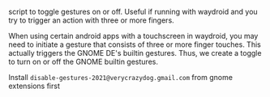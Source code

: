 script to toggle gestures on or off. Useful if running with waydroid and you try to trigger an action with three or more fingers.

When using certain android apps with a touchscreen in waydroid, you may need to initiate a gesture that consists of three or more finger touches. This actually triggers the GNOME DE's builtin gestures. Thus, we create a toggle to turn on or off the GNOME builtin gestures.

Install ```disable-gestures-2021@verycrazydog.gmail.com``` from gnome extensions first
